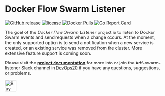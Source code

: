 # Docker Flow Swarm Listener

[![GitHub release](https://img.shields.io/github/release/vfarcic/docker-flow-swarm-listener.svg)]()
[![license](https://img.shields.io/github/license/vfarcic/docker-flow-swarm-listener.svg)]()
[![Docker Pulls](https://img.shields.io/docker/pulls/vfarcic/docker-flow-swarm-listener.svg)]()
[![Go Report Card](https://goreportcard.com/badge/github.com/vfarcic/docker-flow-swarm-listener)](https://goreportcard.com/report/github.com/vfarcic/docker-flow-swarm-listener)

The goal of the *Docker Flow Swarm Listener* project is to listen to Docker Swarm events and send requests when a change occurs. At the moment, the only supported option is to send a notification when a new service is created, or an existing service was removed from the cluster. More extensive feature support is coming soon.

Please visit the **[project documentation](http://swarmlistener.dockerflow.com)** for more info or join the #df-swarm-listener Slack channel in [DevOps20](http://slack.devops20toolkit.com/) if you have any questions, suggestions, or problems.

<a href='https://ko-fi.com/A655LRB' target='_blank'><img height='36' style='border:0px;height:36px;' src='https://az743702.vo.msecnd.net/cdn/kofi2.png?v=0' border='0' alt='Buy Me a Coffee at ko-fi.com' /></a>
